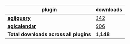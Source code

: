 plugin|downloads
------|----------
[**agjjquery**](https://www.npmjs.com/package/agjjquery)|[242](https://www.npmjs.com/package/agjjquery)
[**agjcalendar**](https://www.npmjs.com/package/agjcalendar)|[906](https://www.npmjs.com/package/agjcalendar)
**Total downloads across all plugins**|**1,148**
